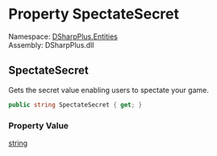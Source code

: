 # Property SpectateSecret

Namespace: [DSharpPlus.Entities](DSharpPlus.Entities.md)  
Assembly: DSharpPlus.dll

## <a id="DSharpPlus_Entities_DiscordRichPresence_SpectateSecret"></a>SpectateSecret

Gets the secret value enabling users to spectate your game.

```csharp
public string SpectateSecret { get; }
```

### Property Value

[string](https://learn.microsoft.com/dotnet/api/system.string)

